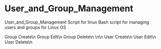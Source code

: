 # User_and_Group_Management
User_and_Group_Management Script for linux
Bash script for managing users and groups for Linux OS

Group Create\n
Group Edit\n
Group Delete\n
\n\n
User Create\n
User Edit\n
User Delete\n
